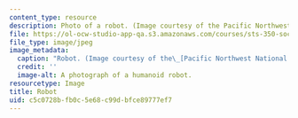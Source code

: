 ```yaml
---
content_type: resource
description: Photo of a robot. (Image courtesy of the Pacific Northwest National Laboratory.)
file: https://ol-ocw-studio-app-qa.s3.amazonaws.com/courses/sts-350-social-study-of-science-and-technology-spring-2004/c5c0728bfb0c5e68c99dbfce89777ef7_sts-350s04.jpg
file_type: image/jpeg
image_metadata:
  caption: "Robot. (Image courtesy of the\_[Pacific Northwest National Laboratory](http://www.pnl.gov/).)"
  credit: ''
  image-alt: A photograph of a humanoid robot.
resourcetype: Image
title: Robot
uid: c5c0728b-fb0c-5e68-c99d-bfce89777ef7
---
```

